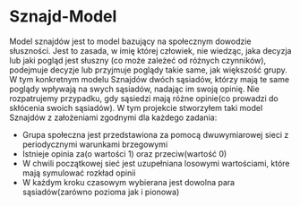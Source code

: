 # Sznajd-Model
Model sznajdów jest to model bazujący na społecznym dowodzie słuszności. Jest to zasada, w imię której człowiek, nie wiedząc, jaka decyzja lub jaki pogląd jest słuszny (co może zależeć od różnych czynników), podejmuje decyzje lub przyjmuje poglądy takie same, jak większość grupy. W tym konkretnym modelu Sznajdów dwóch sąsiadów, którzy mają te same poglądy wpływają na swych sąsiadów, nadając im swoją opinię. Nie rozpatrujemy przypadku, gdy sąsiedzi mają różne opinie(co prowadzi do skłócenia swoich sąsiadów).
W tym projekcie stworzyłem taki model Sznajdów z założeniami zgodnymi dla każdego zadania:
- Grupa społeczna jest przedstawiona za pomocą dwuwymiarowej sieci z periodycznymi warunkami brzegowymi
- Istnieje opinia za(o wartości 1) oraz przeciw(wartość 0)
- W chwili początkowej sieć jest uzupełniana losowymi wartościami, które mają symulować rozkład opinii
- W każdym kroku czasowym wybierana jest dowolna para sąsiadów(zarówno pozioma jak i pionowa)
